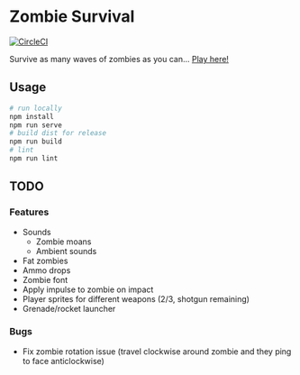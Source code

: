 # Zombie Survival

[![CircleCI](https://circleci.com/gh/jemgunay/zombiesurvival/tree/master.svg?style=svg)](https://circleci.com/gh/jemgunay/zombiesurvival/tree/master)

Survive as many waves of zombies as you can... [Play here!](https://jemgunay.co.uk/zombiesurvival)

## Usage

```bash
# run locally
npm install
npm run serve
# build dist for release
npm run build
# lint
npm run lint
```

## TODO

### Features

* Sounds
    * Zombie moans
    * Ambient sounds
* Fat zombies
* Ammo drops
* Zombie font
* Apply impulse to zombie on impact
* Player sprites for different weapons (2/3, shotgun remaining)
* Grenade/rocket launcher

### Bugs

* Fix zombie rotation issue (travel clockwise around zombie and they ping to face anticlockwise)